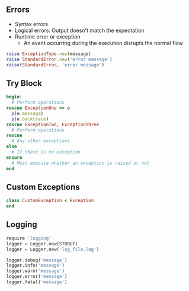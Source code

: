 ## Errors
- Syntax errors
- Logical errors: Output doesn't match the expectation
- Runtime error or exception
  - An event occurring during the execution disrupts the normal flow

```rb
raise ExceptionType.new(message)
raise StandardError.new('error message')
raise(StandardError, 'error message')
```

## Try Block
```rb
begin:
  # Perform operations
rescue ExceptionOne => e
  p(e.message)
  p(e.backtrace)
rescue ExceptionTwo, ExceptionThree
  # Perform operations
rescue
  # Any other exceptions
else
  # If there is no exception
ensure
  # Must execute whether an exception is raised or not
end
```

## Custom Exceptions
```rb
class CustomException < Exception
end
```

## Logging
```py
require 'logging'
logger = Logger.new(STDOUT)
logger = Logger.new('log_file.log')

logger.debug('message')
logger.info('message')
logger.warn('message')
logger.error('message')
logger.fatal('message')
```
